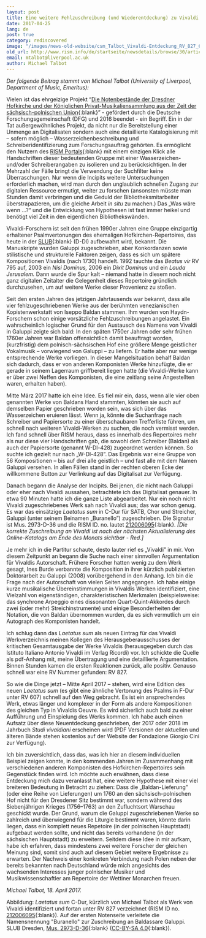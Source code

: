 ```yaml
---
layout: post
title: Eine weitere Fehlzuschreibung (und Wiederentdeckung) zu Vivaldi in Dresden
date: 2017-04-25
lang: de
post: true
category: rediscovered
image: "/images/news-old-website/csm_Talbot_Vivaldi-Entdeckung_RV_827_64cc70cc09.jpg"
old_url: http://www.rism.info/de/startseite/newsdetails/browse/30/article/64/yet-another-misattributed-and-rediscovered-vivaldi-work-in-dresden.html
email: mtalbot@liverpool.ac.uk
author: Michael Talbot
---
```


_Der folgende Beitrag stammt von Michael Talbot_ _(University of Liverpool, Department of Music, Emeritus):_

Vielen ist das ehrgeizige Projekt “[Die Notenbestände der Dresdner Hofkirche und der Königlichen Privat-Musikaliensammlung aus der Zeit der sächsisch-polnischen Union](http://hofmusik.slub-dresden.de/en/themes/court-church-and-royal-private-music-collection/){:blank}” - gefördert durch die Deutsche Forschungsgemeinschaft (DFG) und 2016 beendet - ein Begriff. Ein in der Tat außergewöhnliches Projekt, da nicht nur die Bereitstellung einer Unmenge an Digitalisaten sondern auch eine detaillierte Katalogisierung mit – sofern möglich – Wasserzeichenbeschreibung und Schreiberidentifizierung zum Forschungsauftrag gehörten. Es ermöglicht den Nutzern des [RISM Portals](https://opac.rism.info/){:blank} mit einem einzigen Klick alle Handschriften dieser bedeutenden Gruppe mit einer Wasserzeichen- und/oder Schreiberangaben zu isolieren und zu berücksichtigen. In der Mehrzahl der Fälle bringt die Verwendung der Suchfilter keine Überraschungen. Nur wenn die Incipits weitere Untersuchungen erforderlich machen, wird man durch den unglaublich schnellen Zugang zur digitalen Ressource ermutigt, weiter zu forschen (ansonsten müsste man Stunden damit verbringen und die Geduld der Bibliotheksmitarbeiter überstrapazieren, um die gleiche Arbeit _in situ_ zu machen.) Das „Was wäre wenn ...?“ und die Entwicklung von Hypothesen ist fast immer heikel und benötigt viel Zeit in den eigentlichen Bibliothekswänden.

Vivaldi-Forschern ist seit den frühen 1990er Jahren eine Gruppe einzigartig erhaltener Psalmvertonungen des ehemaligen Hofkirchen-Repertoires, das heute in der [SLUB](https://www.slub-dresden.de/startseite/){:blank} (D-Dl) aufbewahrt wird, bekannt. Die Manuskripte wurden Galuppi zugeschrieben, aber Konkordanzen sowie stilistische und strukturelle Faktoren zeigen, dass es sich um spätere Kompositionen Vivaldis (nach 1730) handelt. 1992 tauchte das _Beatus vir_ RV 795 auf, 2003 ein _Nisi Dominus,_ 2006 ein _Dixit Dominus_ und ein _Lauda Jerusalem._ Dann wurde die Spur kalt – niemand hatte in diesem noch nicht ganz digitalen Zeitalter die Gelegenheit dieses Repertoire gründlich durchzusehen, um auf weitere Werke dieser Provenienz zu stoßen.

Seit den ersten Jahren des jetzigen Jahrtausends war bekannt, dass alle vier fehlzugeschriebenen Werke aus der berühmten venezianischen Kopistenwerkstatt von Iseppo Baldan stammen. Ihm wurden von Haydn-Forschern schon einige vorsätzliche Fehlzuschreibungen angelastet. Ein wahrscheinlich logischer Grund für den Austausch des Namens von Vivaldi in Galuppi zeigte sich bald: In den späten 1750er Jahren oder sehr frühen 1760er Jahren war Baldan offensichtlich damit beauftragt worden, (kurzfristig) dem polnisch-sächsischen Hof eine größere Menge geistlicher Vokalmusik – vorwiegend von Galuppi – zu liefern. Er hatte aber nur wenige entsprechende Werke vorliegen. In dieser Mangelsituation behalf Baldan sich dadurch, dass er von anderen Komponisten Werke hinzufügte, die er gerade in seinem Lagerraum griffbereit liegen hatte (die Vivaldi-Werke kann er über zwei Neffen des Komponisten, die eine zeitlang seine Angestellten waren, erhalten haben).

Mitte März 2017 hatte ich eine Idee. Es fiel mir ein, dass, wenn alle vier oben genannten Werke von Baldans Hand stammten, könnten sie auch auf demselben Papier geschrieben worden sein, was sich über das Wasserzeichen eruieren lässt. Wenn ja, könnte die Suchanfrage nach Schreiber und Papiersorte zu einer überschaubaren Trefferliste führen, um schnell nach weiteren Vivaldi-Werken zu suchen, die noch vermisst werden. Ich fand schnell über RISM heraus, dass es innerhalb des Repertoires mehr als nur diese vier Handschriften gab, die sowohl dem Schreiber (Baldan) als auch der Papiersorte (genannt W-Dl-428) zugeordnet werden können. So suchte ich gezielt nur nach „W-Dl-428”. Das Ergebnis war eine Gruppe von 56 Kompositionen – bis auf drei alle geistlich – und fast alle mit dem Namen Galuppi versehen. In allen Fällen stand in der rechten oberen Ecke der willkommene Button zur Verlinkung auf das Digitalisat zur Verfügung.

Danach begann die Analyse der Incipits. Bei jenen, die nicht nach Galuppi oder eher nach Vivaldi aussahen, betrachtete ich das Digitalisat genauer. In etwa 90 Minuten hatte ich die ganze Liste abgearbeitet. Nur ein noch nicht Vivaldi zugeschriebenes Werk sah nach Vivaldi aus; das war schon genug. Es war das einsätzige _Laetatus sum_ in C-Dur für SATB, Chor und Streicher, Galuppi (unter seinem Beinamen „Buranello”) zugeschrieben. Die Signatur ist Mus. 2973-D-36 und die RISM ID. no. lautet [212006095](https://opac.rism.info/search?id=212006095){:blank}. _[Die korrekte Zuschreibung an Vivaldi ist nach der nächsten Aktualisierung des Online-Katalogs am Ende des Monats sichtbar - Red.]_

Je mehr ich in die Partitur schaute, desto lauter rief es „Vivaldi” in mir. Von diesem Zeitpunkt an begann die Suche nach einer sinnvollen Argumentation für Vivaldis Autorschaft. Frühere Forscher hatten wenig zu dem Werk gesagt, Ines Burde verbannte die Komposition in ihrer kürzlich publizierten Doktorarbeit zu Galuppi (2008) vorübergehend in den Anhang. Ich bin die Frage nach der Autorschaft von vielen Seiten angegangen. Ich habe einige kurze musikalische Übereinstimmungen in Vivaldis Werken identifiziert, eine Vielzahl von eigenständigen, charakteristischen Merkmalen (beispielsweise: das synchrone Arpeggio eines dissonanten Quart-Quint-Akkordes durch zwei (oder mehr) Streichinstrumente) und einige Besonderheiten der Notation, die von Baldan übernommen wurden, da es sich vermutlich um ein Autograph des Komponisten handelt.

Ich schlug dann das _Laetatus sum_ als neuen Eintrag für das Vivaldi Werkverzeichnis meinen Kollegen des Herausgeberausschusses der kritischen Gesamtausgabe der Werke Vivaldis (herausgegeben durch das Istituto Italiano Antonio Vivaldi im Verlag Ricordi) vor. Ich schickte die Quelle als pdf-Anhang mit, meine Übertragung und eine detaillierte Argumentation. Binnen Stunden kamen die ersten Reaktionen zurück, alle positiv. Genauso schnell war eine RV Nummer gefunden: RV 827.

So wie die Dinge jetzt – Mitte April 2017 – stehen, wird eine Edition des neuen _Laetatus sum_ (es gibt eine ähnliche Vertonung des Psalms in F-Dur unter RV 607) schnell auf den Weg gebracht. Es ist ein ansprechendes Werk, etwas länger und komplexer in der Form als andere Kompositionen des gleichen Typ in Vivaldis Oeuvre. Es wird sicherlich auch bald zu einer Aufführung und Einspielung des Werks kommen. Ich habe auch einen Aufsatz über diese Neuentdeckung geschrieben, der 2017 oder 2018 im Jahrbuch _Studi vivaldiani_ erscheinen wird (PDF Versionen der aktuellen und älteren Bände stehen kostenlos auf der Website der Fondazione Giorgio Cini zur Verfügung).

Ich bin zuversichtlich, dass das, was ich hier an diesem individuellen Beispiel zeigen konnte, in den kommenden Jahren im Zusammenhang mit verschiedenen anderen Komponisten des Hofkirchen-Repertoires sein Gegenstück finden wird. Ich möchte auch erwähnen, dass diese Entdeckung mich dazu veranlasst hat, eine weitere Hypothese mit einer viel breiteren Bedeutung in Betracht zu ziehen: Dass die „Baldan-Lieferung” (oder eine Reihe von Lieferungen) um 1760 an den sächsisch-polnischen Hof nicht für den Dresdener Sitz bestimmt war, sondern während des Siebenjährigen Krieges (1756–1763) an den Zufluchtsort Warschau geschickt wurde. Der Grund, warum die Galuppi zugeschriebenen Werke so zahlreich und überwiegend für die Liturgie bestimmt waren, könnte darin liegen, dass ein komplett neues Repetoire (in der polnischen Hauptstadt) aufgebaut werden sollte, und nicht das bereits vorhandene (in der sächsischen Hauptstadt) zu erweitern. Seitdem diese Idee in mir aufkam, habe ich erfahren, dass mindestens zwei weitere Forscher der gleichen Meinung sind, somit sind auch auf diesem Gebiet weitere Ergebnisse zu erwarten. Der Nachweis einer konkreten Verbindung nach Polen neben der bereits bekannten nach Deutschland würde mich angesichts des wachsenden Interesses junger polnischer Musiker und Musikwissenschaftler am Repertoire der Wettiner Monarchen freuen.


_Michael Talbot, 18. April 2017._

Abbildung: _Laetatus sum_ C-Dur, kürzlich von Michael Talbot als Werk von Vivaldi identifiziert und fortan unter RV 827 verzeichnet (RISM ID no. [212006095](https://opac.rism.info/search?id=212006095){:blank}). Auf der ersten Notenseite verleitete die Namensnennung "Buranello" zur Zuschreibung an Baldassare Galuppi.
SLUB Dresden, [Mus. 2973-D-36](http://digital.slub-dresden.de/id426604938){:blank} ([CC-BY-SA 4.0](http://creativecommons.org/licenses/by-sa/4.0/deed.de){:blank}).
